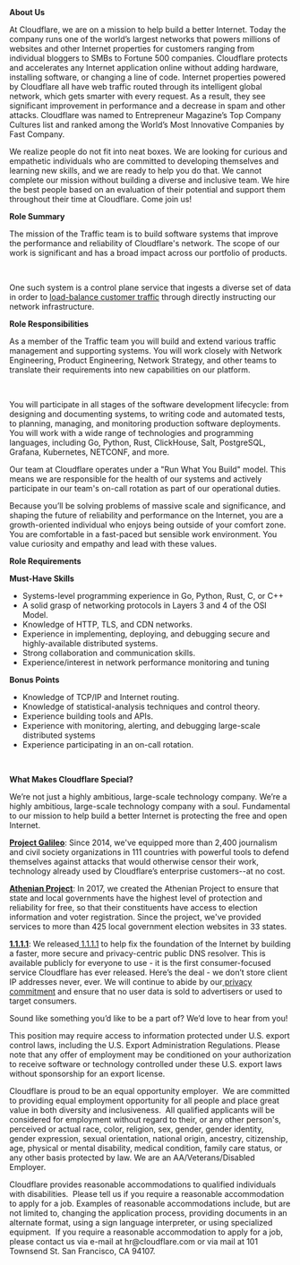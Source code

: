 <div class="content-intro">
	<div><strong>About Us</strong></div>
	<div>
		<p>At Cloudflare, we are on a mission to help build a better Internet. Today the company runs one of the world’s largest networks that powers millions of websites and other Internet properties for customers ranging from individual bloggers to SMBs to Fortune 500 companies. Cloudflare protects and accelerates any Internet application online without adding hardware, installing software, or changing a line of code. Internet properties powered by Cloudflare all have web traffic routed through its intelligent global network, which gets smarter with every request. As a result, they see significant improvement in performance and a decrease in spam and other attacks. Cloudflare was named to Entrepreneur Magazine’s Top Company Cultures list and ranked among the World’s Most Innovative Companies by Fast Company.&nbsp;</p>
		<p><span style="font-weight: 400;">We realize people do not fit into neat boxes. We are looking for curious and empathetic individuals who are committed to developing themselves and learning new skills, and we are ready to help you do that. We cannot complete our mission without building a diverse and inclusive team. We hire the best people based on an evaluation of their potential and support them throughout their time at Cloudflare. Come join us!&nbsp;</span></p>
	</div>
</div>
<p><strong>Role Summary</strong></p>
<p>The mission of the Traffic team is to build software systems that improve the performance and reliability of Cloudflare's network. The scope of our work is significant and has a broad impact across our portfolio of products.</p>
<p>&nbsp;</p>
<p>One such system is a control plane service that ingests a diverse set of data in order to <a href="https://blog.cloudflare.com/meet-traffic-manager/">load-balance customer traffic</a> through directly instructing our network infrastructure.</p>
<p><strong>Role Responsibilities</strong></p>
<p>As a member of the Traffic team you will build and extend various traffic management and supporting systems. You will work closely with Network Engineering, Product Engineering, Network Strategy, and other teams to translate their requirements into new capabilities on our platform.&nbsp;</p>
<p>&nbsp;</p>
<p>You will participate in all stages of the software development lifecycle: from designing and documenting systems, to writing code and automated tests, to planning, managing, and monitoring production software deployments. You will work with a wide range of technologies and programming languages, including Go, Python, Rust, ClickHouse, Salt, PostgreSQL, Grafana, Kubernetes, NETCONF, and more.</p>
<p>Our team at Cloudflare operates under a "Run What You Build" model. This means we are responsible for the health of our systems and actively participate in our team's on-call rotation as part of our operational duties.</p>
<p>Because you’ll be solving problems of massive scale and significance, and shaping the future of reliability and performance on the Internet, you are a growth-oriented individual who enjoys being outside of your comfort zone. You are comfortable in a fast-paced but sensible work environment. You value curiosity and empathy and lead with these values.</p>
<p><strong>Role Requirements</strong></p>
<p><strong>Must-Have Skills</strong></p>
<ul>
	<li>Systems-level programming experience in Go, Python, Rust, C, or C++</li>
	<li>A solid grasp of networking protocols in Layers 3 and 4 of the OSI Model.</li>
	<li>Knowledge of HTTP, TLS, and CDN networks.</li>
	<li>Experience in implementing, deploying, and debugging secure and highly-available distributed systems.</li>
	<li>Strong collaboration and communication skills.</li>
	<li>Experience/interest in network performance monitoring and tuning</li>
</ul>
<p><strong>Bonus Points</strong></p>
<ul>
	<li>Knowledge of TCP/IP and Internet routing.</li>
	<li>Knowledge of statistical-analysis techniques and control theory.</li>
	<li>Experience building tools and APIs.</li>
	<li>Experience with monitoring, alerting, and debugging large-scale distributed systems</li>
	<li>Experience participating in an on-call rotation.</li>
</ul>
<p>&nbsp;</p>
<div class="content-conclusion">
	<p><strong>What Makes Cloudflare Special?</strong></p>
	<p><span style="font-weight: 400;">We’re not just a highly ambitious, large-scale technology company. We’re a highly ambitious, large-scale technology company with a soul. Fundamental to our mission to help build a better Internet is protecting the free and open Internet.</span></p>
	<p><a href="https://blog.cloudflare.com/protecting-free-expression-online/"><strong>Project Galileo</strong></a><span style="font-weight: 400;">: Since 2014, we've equipped more than 2,400 journalism and civil society organizations in 111 countries with powerful tools to defend themselves against attacks that would otherwise censor their work, technology already used by Cloudflare’s enterprise customers--at no cost.</span></p>
	<p><strong><a href="https://www.cloudflare.com/athenian/">Athenian Project</a></strong><span style="font-weight: 400;">: In 2017, we created the Athenian Project to ensure that state and local governments have the highest level of protection and reliability for free, so that their constituents have access to election information and voter registration. Since the project, we've provided services to more than 425 local government election websites in 33 states.</span></p>
	<p><a href="https://1.1.1.1/"><strong>1.1.1.1</strong></a><span style="font-weight: 400;">: We released</span><a href="https://1.1.1.1/"> <span style="font-weight: 400;">1.1.1.1</span></a><span style="font-weight: 400;"> to help fix the foundation of the Internet by building a faster, more secure and privacy-centric public DNS resolver. This is available publicly for everyone to use - it is the first consumer-focused service Cloudflare has ever released. Here’s the deal - we don’t store client IP addresses never, ever. We will continue to abide by our</span><a href="https://developers.cloudflare.com/1.1.1.1/privacy/public-dns-resolver"> privacy commitment</a><span style="font-weight: 400;"> and ensure that no user data is sold to advertisers or used to target consumers.</span></p>
	<p><span style="font-weight: 400;">Sound like something you’d like to be a part of? We’d love to hear from you!</span></p>
	<p><span style="font-weight: 400;">This position may require access to information protected under U.S. export control laws, including the U.S. Export Administration Regulations. Please note that any offer of employment may be conditioned on your authorization to receive software or technology controlled under these U.S. export laws without sponsorship for an export license.</span></p>
	<p><span style="font-weight: 400;">Cloudflare is proud to be an equal opportunity employer. &nbsp;We are committed to providing equal employment opportunity for all people and place great value in both diversity and inclusiveness. &nbsp;All qualified applicants will be considered for employment without regard to their, or any other person's, perceived or actual</span> <span style="font-weight: 400;">race, color, religion, sex, gender, gender identity, gender expression, sexual orientation, national origin, ancestry, citizenship, age, physical or mental disability, medical condition, family care status, or any other basis protected by law. </span><span style="font-weight: 400;">We are an AA/Veterans/Disabled Employer.</span></p>
	<p><span style="font-weight: 400;">Cloudflare provides reasonable accommodations to qualified individuals with disabilities. &nbsp;Please tell us if you require a reasonable accommodation to apply for a job. Examples of reasonable accommodations include, but are not limited to, changing the application process, providing documents in an alternate format, using a sign language interpreter, or using specialized equipment. &nbsp;If you require a reasonable accommodation to apply for a job, please contact us via e-mail at </span><span style="font-weight: 400;">hr@cloudflare.com</span><span style="font-weight: 400;"> or via mail at 101 Townsend St. San Francisco, CA 94107.</span></p>
</div>
